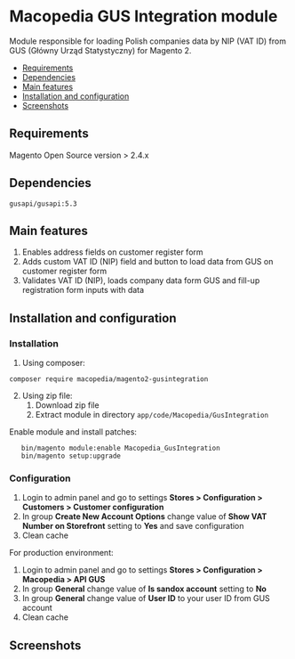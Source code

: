 # Macopedia GUS Integration module

Module responsible for loading Polish companies data by NIP (VAT ID) from GUS (Główny Urząd Statystyczny) for Magento 2.
 - [Requirements](#requirements)
 - [Dependencies](#dependencies)
 - [Main features](#main-features)
 - [Installation and configuration](#installation-and-configuration)
 - [Screenshots](#Screenshots)

## Requirements

   Magento Open Source version > 2.4.x

## Dependencies

    gusapi/gusapi:5.3

## Main features

1. Enables address fields on customer register form
2. Adds custom VAT ID (NIP) field and button to load data from GUS on customer register form
3. Validates VAT ID (NIP), loads company data form GUS and fill-up registration form inputs with data

## Installation and configuration

### Installation
1. Using composer: 

```
composer require macopedia/magento2-gusintegration
```

2. Using zip file:
   1. Download zip file
   2. Extract module in directory `app/code/Macopedia/GusIntegration`

Enable module and install patches:
```
   bin/magento module:enable Macopedia_GusIntegration
   bin/magento setup:upgrade
```

### Configuration

1. Login to admin panel and go to settings **Stores > Configuration > Customers > Customer configuration**
2. In group **Create New Account Options** change value of **Show VAT Number on Storefront** setting to **Yes** and save configuration
3. Clean cache

For production environment:

1. Login to admin panel and go to settings **Stores > Configuration > Macopedia > API GUS**
2. In group **General** change value of **Is sandox account** setting to **No**
3. In group **General** change value of **User ID** to your user ID from GUS account
4. Clean cache

## Screenshots

